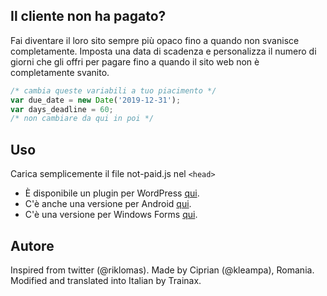 ## Il cliente non ha pagato?

Fai diventare il loro sito sempre più opaco fino a quando non svanisce completamente. Imposta una data di scadenza e personalizza il numero di giorni che gli offri per pagare fino a quando il sito web non è completamente svanito.


```javascript
/* cambia queste variabili a tuo piacimento */
var due_date = new Date('2019-12-31');
var days_deadline = 60;
/* non cambiare da qui in poi */
```

## Uso
Carica semplicemente il file not-paid.js nel ```<head>```

- È disponibile un plugin per WordPress [qui](https://github.com/SurfEdge/not-paid-wp).
- C'è anche una versione per Android [qui](https://github.com/theapache64/faded).
- C'è una versione per Windows Forms [qui](https://github.com/g-otn/winforms-not-paid).

## Autore

Inspired from twitter (@riklomas). Made by Ciprian (@kleampa), Romania. Modified and translated into Italian by Trainax.
